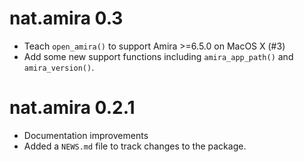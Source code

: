 # nat.amira 0.3

* Teach `open_amira()` to support Amira >=6.5.0 on MacOS X (#3)
* Add some new support functions including `amira_app_path()` and 
  `amira_version()`.

# nat.amira 0.2.1

* Documentation improvements
* Added a `NEWS.md` file to track changes to the package.
